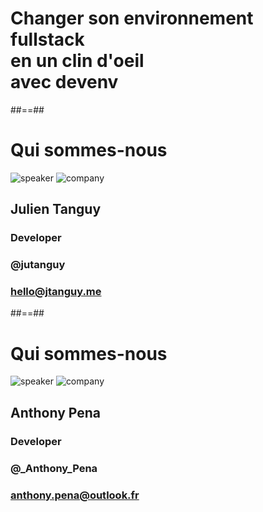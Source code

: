<!-- .slide: class="first-slide"  -->

# Changer son environnement fullstack<br/> en un clin d'oeil<br/> avec devenv

##==##

<!-- .slide: class="speaker-slide" -->

# Qui sommes-nous

![speaker](./assets/images/julien.jpg)
![company](./assets/images/logo-sfeir-blanc.png)

<h2>Julien <span> Tanguy</span></h2>

### Developer

<!-- .element: class="icon-rule icon-first" -->

### @jutanguy

<!-- .element: class="icon-twitter icon-second" -->

### hello@jtanguy.me

<!-- .element: class="icon-mail icon-third" -->

##==##

<!-- .slide: class="speaker-slide" -->

# Qui sommes-nous

![speaker](./assets/images/antho.jpg)
![company](./assets/images/logo-sfeir-blanc.png)

<h2>Anthony <span> Pena</span></h2>

### Developer

<!-- .element: class="icon-rule icon-first" -->

### @\_Anthony_Pena

<!-- .element: class="icon-twitter icon-second" -->

### anthony.pena@outlook.fr

<!-- .element: class="icon-mail icon-third" -->
